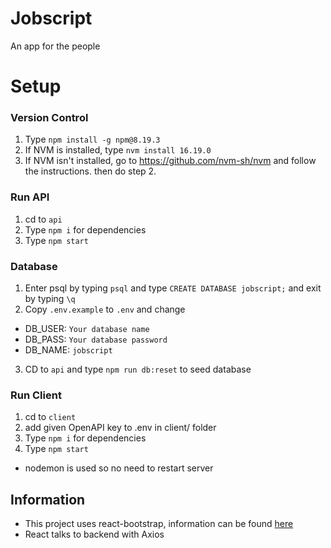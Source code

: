 # Jobscript

An app for the people

# Setup

### Version Control

1. Type `npm install -g npm@8.19.3`
2. If NVM is installed, type `nvm install 16.19.0`
3. If NVM isn't installed, go to https://github.com/nvm-sh/nvm and follow the instructions. then do step 2.

### Run API

1. cd to `api`
2. Type `npm i` for dependencies
3. Type `npm start`

### Database

1. Enter psql by typing `psql` and type `CREATE DATABASE jobscript;` and exit by typing `\q`
2. Copy `.env.example` to `.env` and change

- DB_USER: `Your database name`
- DB_PASS: `Your database password`
- DB_NAME: `jobscript`

3. CD to `api` and type `npm run db:reset` to seed database

### Run Client

1. cd to `client`
2. add given OpenAPI key to .env in client/ folder
3. Type `npm i` for dependencies
4. Type `npm start`

- nodemon is used so no need to restart server

## Information

- This project uses react-bootstrap, information can be found [here](https://react-bootstrap.github.io/getting-started/introduction/)
- React talks to backend with Axios
